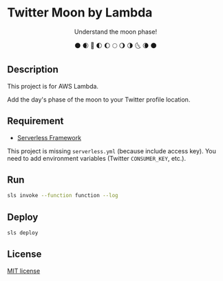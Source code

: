 # Twitter Moon by Lambda

<div align="center">
  Understand the moon phase!

  🌑 🌒 🌛 🌓 🌔 🌕 🌖 🌗 🌜 🌘 🌑
</div>

## Description

This project is for AWS Lambda.

Add the day's phase of the moon to your Twitter profile location.

## Requirement

- [Serverless Framework](https://www.serverless.com/)

This project is missing `serverless.yml` (because include access key).
You need to add environment variables (Twitter `CONSUMER_KEY`, etc.).

## Run

```bash
sls invoke --function function --log
```

## Deploy

```bash
sls deploy
```

## License

[MIT license](LICENSE)
